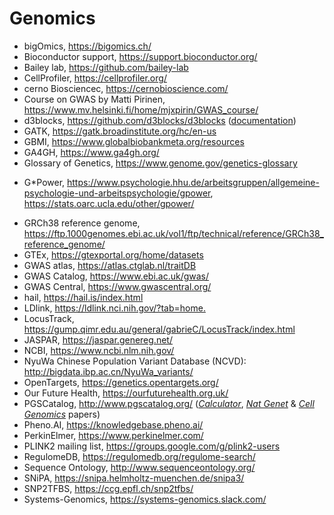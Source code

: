 # Genomics

- bigOmics, <https://bigomics.ch/>
- Bioconductor support, <https://support.bioconductor.org/>
- Bailey lab, <https://github.com/bailey-lab>
- CellProfiler, <https://cellprofiler.org/>
- cerno Biosciencec, <https://cernobioscience.com/>
- Course on GWAS by Matti Pirinen, <https://www.mv.helsinki.fi/home/mjxpirin/GWAS_course/>
- d3blocks, <https://github.com/d3blocks/d3blocks> ([documentation](https://d3blocks.github.io/d3blocks/pages/html/index.html#))
- GATK, <https://gatk.broadinstitute.org/hc/en-us>
- GBMI, <https://www.globalbiobankmeta.org/resources>
- GA4GH, <https://www.ga4gh.org/>
- Glossary of Genetics, <https://www.genome.gov/genetics-glossary>
* G*Power, <https://www.psychologie.hhu.de/arbeitsgruppen/allgemeine-psychologie-und-arbeitspsychologie/gpower>, <https://stats.oarc.ucla.edu/other/gpower/>
- GRCh38 reference genome, <https://ftp.1000genomes.ebi.ac.uk/vol1/ftp/technical/reference/GRCh38_reference_genome/>
- GTEx, <https://gtexportal.org/home/datasets>
- GWAS atlas, <https://atlas.ctglab.nl/traitDB>
- GWAS Catalog, <https://www.ebi.ac.uk/gwas/>
- GWAS Central, <https://www.gwascentral.org/>
- hail, <https://hail.is/index.html>
- LDlink, <https://ldlink.nci.nih.gov/?tab=home.>
- LocusTrack, <https://gump.qimr.edu.au/general/gabrieC/LocusTrack/index.html>
- JASPAR, <https://jaspar.genereg.net/>
- NCBI, <https://www.ncbi.nlm.nih.gov/>
- NyuWa Chinese Population Variant Database (NCVD): <http://bigdata.ibp.ac.cn/NyuWa_variants/>
- OpenTargets, <https://genetics.opentargets.org/>
- Our Future Health, <https://ourfuturehealth.org.uk/>
- PGSCatalog, <http://www.pgscatalog.org/> ([*Calculator*](https://pgsc-calc.readthedocs.io/en/latest/), [*Nat Genet*](https://www.nature.com/articles/s41588-021-00783-5) & [*Cell Genomics*](https://www.cell.com/cell-genomics/fulltext/S2666-979X(22)00042-8) papers)
- Pheno.AI, <https://knowledgebase.pheno.ai/>
- PerkinElmer, <https://www.perkinelmer.com/>
- PLINK2 mailing list, <https://groups.google.com/g/plink2-users>
- RegulomeDB, <https://regulomedb.org/regulome-search/>
- Sequence Ontology, <http://www.sequenceontology.org/>
- SNiPA, <https://snipa.helmholtz-muenchen.de/snipa3/>
- SNP2TFBS, <https://ccg.epfl.ch/snp2tfbs/>
- Systems-Genomics, <https://systems-genomics.slack.com/>
